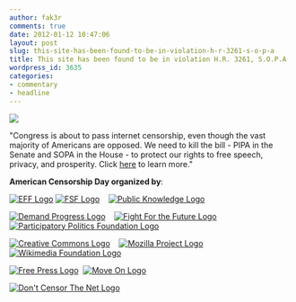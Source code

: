 ```yaml
---
author: fak3r
comments: true
date: 2012-01-12 10:47:06
layout: post
slug: this-site-has-been-found-to-be-in-violation-h-r-3261-s-o-p-a
title: This site has been found to be in violation H.R. 3261, S.O.P.A
wordpress_id: 3635
categories:
- commentary
- headline
---
```


[![](https://fak3r.com/wp-content/blogs.dir/12/files/sopa-logo.jpg)](http://fak3r.com/2012/01/12/this-site-has-been-found-to-be-in-violation-h-r-3261-s-o-p-a/sopa-logo/)


"Congress is about to pass internet censorship, even though the vast majority of Americans are opposed. We need to kill the bill - PIPA in the Senate and SOPA in the House - to protect our rights to free speech, privacy, and prosperity. Click [here](http://americancensorship.org/infographic.html) to learn more."


**American Censorship Day organized by**:




[![EFF Logo](http://americancensorship.org/images/logo-eff.png)](http://eff.org) [![FSF Logo](http://americancensorship.org/images/logo-fsf.png)](http://fsf.org)    [![Public Knowledge Logo](http://americancensorship.org/images/logo-public-knowledge.png)](http://publicknowledge.org)




[![Demand Progress Logo](http://americancensorship.org/images/logo-demand-progress.png)](http://demandprogress.org)    [![Fight For the Future Logo](http://americancensorship.org/images/logo-fftf.png)](http://fightforthefuture.org)    [![Participatory Politics Foundation Logo](http://americancensorship.org/images/logo-ppf.png)](http://participatorypolitics.org)




[![Creative Commons Logo](http://americancensorship.org/images/logo-cc.png)](http://creativecommons.org)    [![Mozilla Project Logo](http://americancensorship.org/images/mozilla.png)](http://www.mozilla.org/)[![Wikimedia Foundation Logo](http://americancensorship.org/images/wikimediafoundation.png)](http://wikimediafoundation.org)




[![Free Press Logo](http://americancensorship.org/images/freepress.png)](http://www.freepress.net/)  [![Move On Logo](http://americancensorship.org/images/moveon.png)](http://www.moveon.org/)




[![Don't Censor The Net Logo](http://americancensorship.org/images/dontcensorthenet.jpg)
](http://www.dontcensorthenet.com/)
